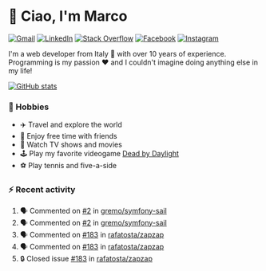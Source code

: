 # 👋 Ciao, I'm Marco

[![Gmail](https://img.shields.io/badge/Gmail-%23BB001B?style=flat-square&logo=gmail&logoColor=white)](mailto:gremo1982@gmail.com)
[![LinkedIn](https://img.shields.io/badge/LinkedIn-%230e76a8?style=flat-square&logo=linkedin)](https://www.linkedin.com/in/marco-polichetti)
[![Stack Overflow](https://img.shields.io/stackexchange/stackoverflow/r/220180?style=flat&logo=stackoverflow&label=Stack%20Overflow&color=%23F47F24)](https://stackoverflow.com/users/220180)
[![Facebook](https://img.shields.io/badge/-Facebook-%234267B2?style=flat-square&logo=facebook&logoColor=white)](https://www.facebook.com/marco.poliketti)
[![Instagram](https://img.shields.io/badge/-Instagram-%23C13584?style=flat-square&logo=instagram&logoColor=white)](https://www.instagram.com/marco.gremo)

I'm a web developer from Italy 🍕 with over 10 years of experience. Programming is my passion ❤️ and I couldn't imagine doing anything else in my life!

[![GitHub stats](https://github-readme-stats.vercel.app/api?username=gremo&show_icons=true&rank_icon=github&theme=transparent)](https://github.com/anuraghazra/github-readme-stats)

### 📅 Hobbies

- ✈️ Travel and explore the world
- 🍻 Enjoy free time with friends
- 🎥 Watch TV shows and movies
- 🕹️ Play my favorite videogame [Dead by Daylight](https://deadbydaylight.com)
- ⚽ Play tennis and five-a-side

### ⚡ Recent activity

<!--START_SECTION:activity-->
1. 🗣 Commented on [#2](https://github.com/gremo/symfony-sail/issues/2#issuecomment-1736990008) in [gremo/symfony-sail](https://github.com/gremo/symfony-sail)
2. 🗣 Commented on [#2](https://github.com/gremo/symfony-sail/issues/2#issuecomment-1736291893) in [gremo/symfony-sail](https://github.com/gremo/symfony-sail)
3. 🗣 Commented on [#183](https://github.com/rafatosta/zapzap/issues/183#issuecomment-1736222975) in [rafatosta/zapzap](https://github.com/rafatosta/zapzap)
4. 🗣 Commented on [#183](https://github.com/rafatosta/zapzap/issues/183#issuecomment-1736072143) in [rafatosta/zapzap](https://github.com/rafatosta/zapzap)
5. 🔒 Closed issue [#183](https://github.com/rafatosta/zapzap/issues/183) in [rafatosta/zapzap](https://github.com/rafatosta/zapzap)
<!--END_SECTION:activity-->

